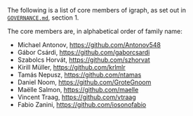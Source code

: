 The following is a list of core members of igraph, as set out in [`GOVERNANCE.md`](https://github.com/igraph/.github/blob/main/GOVERNANCE.md), section 1.

The core members are, in alphabetical order of family name:

- Michael Antonov, https://github.com/Antonov548
- Gábor Csárdi, https://github.com/gaborcsardi
- Szabolcs Horvát, https://github.com/szhorvat
- Kirill Müller, https://github.com/krlmlr
- Tamás Nepusz, https://github.com/ntamas
- Daniel Noom, https://github.com/GroteGnoom
- Maëlle Salmon, https://github.com/maelle
- Vincent Traag, https://github.com/vtraag
- Fabio Zanini, https://github.com/iosonofabio
